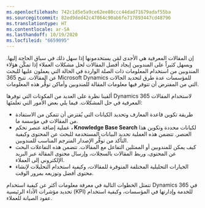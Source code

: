 ```yaml
---
ms.openlocfilehash: 742c1d5e5a9ce62ee80ccc44dad71679adaf55ba
ms.sourcegitcommit: 82ed9ded42c47064c90ab6fe717893447cd48796
ms.translationtype: HT
ms.contentlocale: ar-SA
ms.lasthandoff: 10/19/2020
ms.locfileid: "6659095"
---
```

إن المقالات المعرفية هي الأجدى لمَن يستخدمونها إذا سهل ذلك في سياق الحاجة إليها. ويسهل كثيراً على المندوبين إيجاد أفضل المقالات لحل مشكلات العملاء إذا تمكَّن هؤلاء المندوبين من استخدام المعلومات ذات الصلة الواردة في الحالة التي يعملون عليها للبحث عن المقالات. تتيح 365 Microsoft Dynamics للمؤسسات عدة طرق لتحديد الحالات التي من المفترض أن تتوفر فيها معلومات المقالة للمندوبين وأماكن توفُّر هذه المعلومات.

ألقينا نظرة على العديد من المكونات التي توفرها Dynamics 365 لاستخدام المقالات المعرفية في حل المشكلات. فيما يلي بعض الأمور التي تعلمتَها:

- طريقة تكوين قاعدة المعارف وتحديد الكيانات التي يُفترض أن تتمكن من الاستفادة من المقالات في مؤسسة ما.
- عملية إضافة عنصر تحكم **، Knowledge Base Search** لكيانات محددة وتكوين هذا العنصر. تتضمن هذه العملية تحديد البيانات المستخدمة للبحث عن المحتوى وكيفية التأكد من توفُّر الإصدار المترجم المناسب للمندوبين.
- كيف يمكن للمندوبين أو الممثلين التفاعل مع المقالات. تتضمن هذه التفاعلات البحث عن المحتوى، وربط المقالات بالسجلات، وإرسال محتوى المقالة عبر البريد الإلكتروني إلى العملاء.
- الخيارات التحليلية المختلفة المتوفرة للمقالات، وكيفية استخدام التحليلات لإنشاء محتوى أفضل وتوزيعه بمرور الوقت.

تتمثل الخطوات التالية في معرفة معلومات أكثر عن كيفية استخدام Dynamics 365 في تحديد مؤشرات الأداء الرئيسية (KPI) للخدمة وإدارتها في المؤسسات، وكيفية استخدام عقود الصيانة للعملاء.
